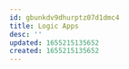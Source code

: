```yaml
---
id: gbunkdv9dhurptz07d1dmc4
title: Logic Apps
desc: ''
updated: 1655215135652
created: 1655215135652
---
```


